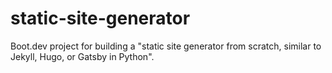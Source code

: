 # static-site-generator
Boot.dev project for building a "static site generator from scratch, similar to Jekyll, Hugo, or Gatsby in Python".
